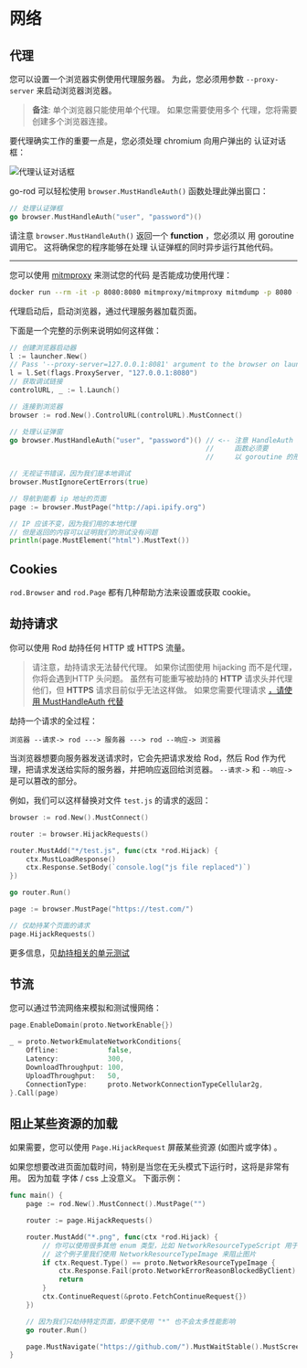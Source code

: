 # 网络

## 代理

您可以设置一个浏览器实例使用代理服务器。 为此，您必须用参数 `--proxy-server` 来启动浏览器浏览器。

> **备注**: 单个浏览器只能使用单个代理。 如果您需要使用多个 代理，您将需要创建多个浏览器连接。

要代理确实工作的重要一点是，您必须处理 chromium 向用户弹出的 认证对话框：

![代理认证对话框](proxy-auth-dialog.png)

go-rod 可以轻松使用 `browser.MustHandleAuth()` 函数处理此弹出窗口：

```go
// 处理认证弹框
go browser.MustHandleAuth("user", "password")()
```

请注意 `browser.MustHandleAuth()` 返回一个 **function** ，您必须以 用 goroutine 调用它。 这将确保您的程序能够在处理 认证弹框的同时异步运行其他代码。

---

您可以使用 [mitmproxy](https://mitmproxy.org/) 来测试您的代码 是否能成功使用代理：

```bash
docker run --rm -it -p 8080:8080 mitmproxy/mitmproxy mitmdump -p 8080 --proxyauth user:password
```

代理启动后，启动浏览器，通过代理服务器加载页面。

下面是一个完整的示例来说明如何这样做：

```go
// 创建浏览器启动器
l := launcher.New()
// Pass '--proxy-server=127.0.0.1:8081' argument to the browser on launch
l = l.Set(flags.ProxyServer, "127.0.0.1:8080")
// 获取调试链接
controlURL, _ := l.Launch()

// 连接到浏览器
browser := rod.New().ControlURL(controlURL).MustConnect()

// 处理认证弹窗
go browser.MustHandleAuth("user", "password")() // <-- 注意 HandleAuth 返回的
                                                //     函数必须要
                                                //     以 goroutine 的形式运行

// 无视证书错误，因为我们是本地调试
browser.MustIgnoreCertErrors(true)

// 导航到能看 ip 地址的页面
page := browser.MustPage("http://api.ipify.org")

// IP 应该不变，因为我们用的本地代理
// 但是返回的内容可以证明我们的测试没有问题
println(page.MustElement("html").MustText())
```

## Cookies

`rod.Browser` and `rod.Page` 都有几种帮助方法来设置或获取 cookie。

## 劫持请求

你可以使用 Rod 劫持任何 HTTP 或 HTTPS 流量。

> 请注意，劫持请求无法替代代理。 如果你试图使用 hijacking 而不是代理，你将会遇到HTTP 头问题。 虽然有可能重写被劫持的 **HTTP** 请求头并代理他们，但 **HTTPS** 请求目前似乎无法这样做。 如果您需要代理请求 [，请使用 MustHandleAuth 代替](/network?id=proxy)

劫持一个请求的全过程：

```text
浏览器 --请求-> rod ---> 服务器 ---> rod --响应-> 浏览器
```

当浏览器想要向服务器发送请求时，它会先把请求发给 Rod，然后 Rod 作为代理，把请求发送给实际的服务器，并把响应返回给浏览器。 `--请求->` 和 `--响应->` 是可以篡改的部分。

例如，我们可以这样替换对文件 `test.js` 的请求的返回：

```go
browser := rod.New().MustConnect()

router := browser.HijackRequests()

router.MustAdd("*/test.js", func(ctx *rod.Hijack) {
    ctx.MustLoadResponse()
    ctx.Response.SetBody(`console.log("js file replaced")`)
})

go router.Run()

page := browser.MustPage("https://test.com/")

// 仅劫持某个页面的请求
page.HijackRequests()
```

更多信息，见[劫持相关的单元测试](https://github.com/go-rod/rod/blob/main/hijack_test.go)

## 节流

您可以通过节流网络来模拟和测试慢网络：

```go
page.EnableDomain(proto.NetworkEnable{})

_ = proto.NetworkEmulateNetworkConditions{
    Offline:            false,
    Latency:            300,
    DownloadThroughput: 100,
    UploadThroughput:   50,
    ConnectionType:     proto.NetworkConnectionTypeCellular2g,
}.Call(page)
```

## 阻止某些资源的加载

如果需要，您可以使用 `Page.HijackRequest` 屏蔽某些资源 (如图片或字体) 。

如果您想要改进页面加载时间，特别是当您在无头模式下运行时，这将是非常有用。 因为加载 字体 / css 上没意义。 下面示例：

```go
func main() {
    page := rod.New().MustConnect().MustPage("")

    router := page.HijackRequests()

    router.MustAdd("*.png", func(ctx *rod.Hijack) {
        // 你可以使用很多其他 enum 类型，比如 NetworkResourceTypeScript 用于 javascript
        // 这个例子里我们使用 NetworkResourceTypeImage 来阻止图片
        if ctx.Request.Type() == proto.NetworkResourceTypeImage {
            ctx.Response.Fail(proto.NetworkErrorReasonBlockedByClient)
            return
        }
        ctx.ContinueRequest(&proto.FetchContinueRequest{})
    })

    // 因为我们只劫持特定页面，即便不使用 "*" 也不会太多性能影响
    go router.Run()

    page.MustNavigate("https://github.com/").MustWaitStable().MustScreenshot("")
}
```
